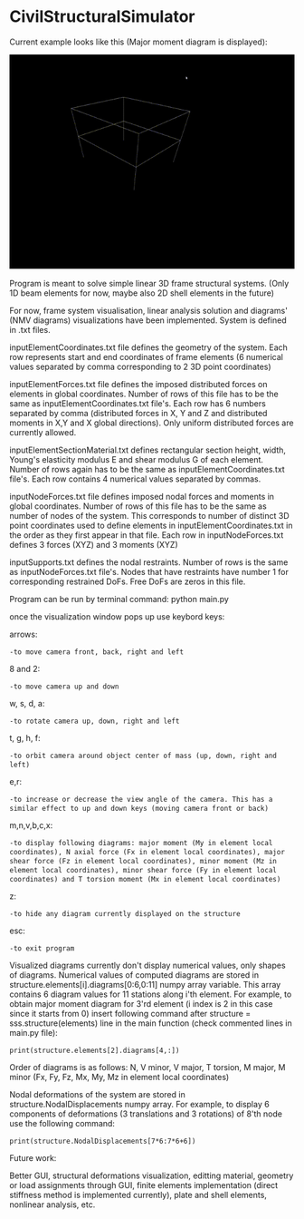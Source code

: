 # CivilStructuralSimulator

Current example looks like this (Major moment diagram is displayed):


![Simulation Snip 4](/StructureVisualization.gif)

Program is meant to solve simple linear 3D frame structural systems. (Only 1D beam elements for now, maybe also 2D shell elements in the future)

For now, frame system visualisation, linear analysis solution and diagrams' (NMV diagrams) visualizations have been implemented. System is defined in .txt files.

inputElementCoordinates.txt file defines the geometry of the system. Each row represents start and end coordinates of frame elements (6 numerical values separated by comma corresponding to 2 3D point coordinates)

inputElementForces.txt file defines the imposed distributed forces on elements in global coordinates. Number of rows of this file has to be the same as inputElementCoordinates.txt file's. Each row has 6 numbers separated by comma (distributed forces in X, Y and Z and distributed moments in X,Y and X global directions). Only uniform distributed forces are currently allowed.

inputElementSectionMaterial.txt defines rectangular section height, width, Young's elasticity modulus E and shear modulus G of each element. Number of rows again has to be the same as inputElementCoordinates.txt file's. Each row contains 4 numerical values separated by commas.

inputNodeForces.txt file defines imposed nodal forces and moments in global coordinates. Number of rows of this file has to be the same as number of nodes of the system. This corresponds to number of distinct 3D point coordinates used to define elements in inputElementCoordinates.txt in the order as they first appear in that file. Each row in inputNodeForces.txt defines 3 forces (XYZ) and 3 moments (XYZ)

inputSupports.txt defines the nodal restraints. Number of rows is the same as inputNodeForces.txt file's. Nodes that have restraints have number 1 for corresponding restrained DoFs. Free DoFs are zeros in this file.

Program can be run by terminal command:
python main.py

once the visualization window pops up use keybord keys:

arrows:

    -to move camera front, back, right and left

8 and 2:

    -to move camera up and down

w, s, d, a:

    -to rotate camera up, down, right and left

t, g, h, f:

    -to orbit camera around object center of mass (up, down, right and left)

e,r:

    -to increase or decrease the view angle of the camera. This has a similar effect to up and down keys (moving camera front or back)

m,n,v,b,c,x:

    -to display following diagrams: major moment (My in element local coordinates), N axial force (Fx in element local coordinates), major shear force (Fz in element local coordinates), minor moment (Mz in element local coordinates), minor shear force (Fy in element local coordinates) and T torsion moment (Mx in element local coordinates) 

z:

    -to hide any diagram currently displayed on the structure

esc:

    -to exit program






Visualized diagrams currently don't display numerical values, only shapes of diagrams. Numerical values of computed diagrams are stored in structure.elements[i].diagrams[0:6,0:11] numpy array variable. This array contains 6 diagram values for 11 stations along i'th element. For example, to obtain major moment diagram for 3'rd element (i index is 2 in this case since it starts from 0) insert following command after structure = sss.structure(elements) line in the main function (check commented lines in main.py file):

    print(structure.elements[2].diagrams[4,:])

Order of diagrams is as follows: N, V minor, V major, T torsion, M major, M minor (Fx, Fy, Fz, Mx, My, Mz in element local coordinates)

Nodal deformations of the system are stored in structure.NodalDisplacements numpy array. For example, to display 6 components of deformations (3 translations and 3 rotations) of 8'th node use the following command:

    print(structure.NodalDisplacements[7*6:7*6+6])




Future work:

Better GUI, structural deformations visualization, editting material, geometry or load assignments through GUI, finite elements implementation (direct stiffness method is implemented currently), plate and shell elements, nonlinear analysis, etc.